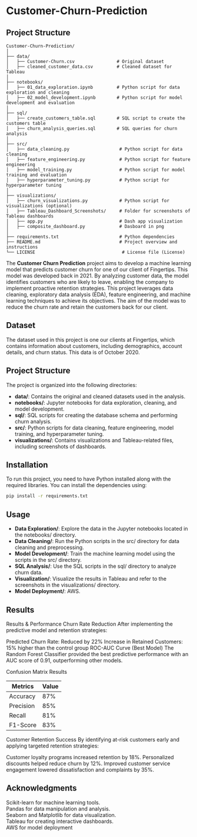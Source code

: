 # Customer-Churn-Prediction

## Project Structure
```
Customer-Churn-Prediction/
│
├── data/
│   ├── Customer-Churn.csv                # Original dataset
│   ├── cleaned_customer_data.csv         # Cleaned dataset for Tableau
│
├── notebooks/
│   ├── 01_data_exploration.ipynb         # Python script for data exploration and cleaning
│   ├── 02_model_development.ipynb        # Python script for model development and evaluation
│
├── sql/
│   ├── create_customers_table.sql        # SQL script to create the customers table
│   ├── churn_analysis_queries.sql        # SQL queries for churn analysis
│
├── src/
│   ├── data_cleaning.py                   # Python script for data cleaning
│   ├── feature_engineering.py             # Python script for feature engineering
│   ├── model_training.py                  # Python script for model training and evaluation
│   ├── hyperparameter_tuning.py           # Python script for hyperparameter tuning
│
├── visualizations/
│   ├── churn_visualizations.py            # Python script for visualizations (optional)
│   ├── Tableau_Dashboard_Screenshots/     # Folder for screenshots of Tableau dashboards
│   ├── app.py                             # Dash app visualization
│   ├── composite_dashboard.py             # Dasboard in png
│
├── requirements.txt                       # Python dependencies
├── README.md                              # Project overview and instructions
└── LICENSE                                 # License file (License)
```


The **Customer Churn Prediction** project aims to develop a machine learning model that predicts customer churn for one of our client of Fingertips. This model was developed back in 2021. By analyzing customer data, the model identifies customers who are likely to leave, enabling the company to implement proactive retention strategies.
This project leverages data cleaning, exploratory data analysis (EDA), feature engineering, and machine learning techniques to achieve its objectives. The aim of the model was to reduce the churn rate and retain the customers back for our client.

## Dataset
The dataset used in this project is one our clients at Fingertips, which contains information about customers, including demographics, account details, and churn status. This data is of October 2020.

## Project Structure
The project is organized into the following directories:

- **data/**: Contains the original and cleaned datasets used in the analysis.
- **notebooks/**: Jupyter notebooks for data exploration, cleaning, and model development.
- **sql/**: SQL scripts for creating the database schema and performing churn analysis.
- **src/**: Python scripts for data cleaning, feature engineering, model training, and hyperparameter tuning.
- **visualizations/**: Contains visualizations and Tableau-related files, including screenshots of dashboards.

## Installation
To run this project, you need to have Python installed along with the required libraries. You can install the dependencies using:
```bash
pip install -r requirements.txt
```

## Usage
- **Data Exploration/**: Explore the data in the Jupyter notebooks located in the notebooks/ directory.
- **Data Cleaning/**: Run the Python scripts in the src/ directory for data cleaning and preprocessing.
- **Model Development/**: Train the machine learning model using the scripts in the src/ directory.
- **SQL Analysis/**: Use the SQL scripts in the sql/ directory to analyze churn data.
- **Visualization/**: Visualize the results in Tableau and refer to the screenshots in the visualizations/ directory.
- **Model Deployment/**: AWS.

## Results
Results & Performance
Churn Rate Reduction
After implementing the predictive model and retention strategies:

Predicted Churn Rate: Reduced by 22%
Increase in Retained Customers: 15% higher than the control group
ROC-AUC Curve (Best Model)
The Random Forest Classifier provided the best predictive performance with an AUC score of 0.91, outperforming other models.

Confusion Matrix Results

|  Metrics  |    Value   |
| ----------| ---------- |
| Accuracy  |    87%     |
| Precision |    85%     |
|  Recall   |    81%     |
| F1-Score  |    83%     |

Customer Retention Success
By identifying at-risk customers early and applying targeted retention strategies:

Customer loyalty programs increased retention by 18%.
Personalized discounts helped reduce churn by 12%.
Improved customer service engagement lowered dissatisfaction and complaints by 35%.


## Acknowledgments
Scikit-learn for machine learning tools.<br />
Pandas for data manipulation and analysis.<br />
Seaborn and Matplotlib for data visualization.<br />
Tableau for creating interactive dashboards.<br />
AWS for model deployment
